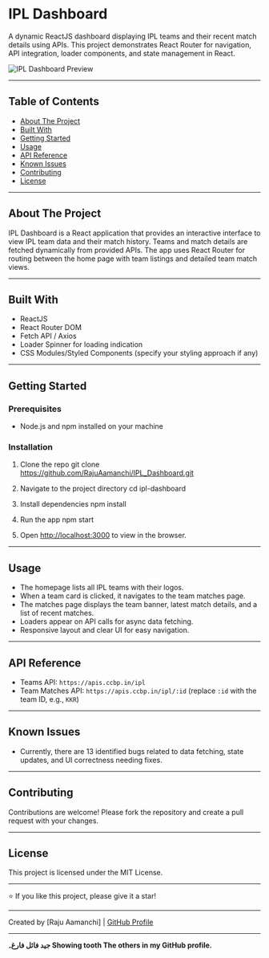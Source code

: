 # IPL Dashboard

A dynamic ReactJS dashboard displaying IPL teams and their recent match details using APIs. This project demonstrates React Router for navigation, API integration, loader components, and state management in React.

![IPL Dashboard Preview](https://assets.ccbp.in/frontend/content/react-js/ipl-dashboard-output-v2.gif)

---

## Table of Contents

- [About The Project](#about-the-project)
- [Built With](#built-with)
- [Getting Started](#getting-started)
- [Usage](#usage)
- [API Reference](#api-reference)
- [Known Issues](#known-issues)
- [Contributing](#contributing)
- [License](#license)

---

## About The Project

IPL Dashboard is a React application that provides an interactive interface to view IPL team data and their match history. Teams and match details are fetched dynamically from provided APIs. The app uses React Router for routing between the home page with team listings and detailed team match views.

---

## Built With

- ReactJS
- React Router DOM
- Fetch API / Axios
- Loader Spinner for loading indication
- CSS Modules/Styled Components (specify your styling approach if any)

---

## Getting Started

### Prerequisites

- Node.js and npm installed on your machine

### Installation

1. Clone the repo
git clone https://github.com/RajuAamanchi/IPL_Dashboard.git


2. Navigate to the project directory
cd ipl-dashboard


3. Install dependencies
npm install

4. Run the app
npm start


5. Open [http://localhost:3000](http://localhost:3000) to view in the browser.

---

## Usage

- The homepage lists all IPL teams with their logos.
- When a team card is clicked, it navigates to the team matches page.
- The matches page displays the team banner, latest match details, and a list of recent matches.
- Loaders appear on API calls for async data fetching.
- Responsive layout and clear UI for easy navigation.

---

## API Reference

- Teams API: `https://apis.ccbp.in/ipl`
- Team Matches API: `https://apis.ccbp.in/ipl/:id` (replace `:id` with the team ID, e.g., `KKR`)

---

## Known Issues

- Currently, there are 13 identified bugs related to data fetching, state updates, and UI correctness needing fixes.

---

## Contributing

Contributions are welcome! Please fork the repository and create a pull request with your changes.

---

## License

This project is licensed under the MIT License.

---

⭐️ If you like this project, please give it a star!

---

Created by [Raju Aamanchi] | [GitHub Profile](https://github.com/RajuAamanchi)

---

**جید فائل فارغ۔ Showing tooth The others in my GitHub profile.**


